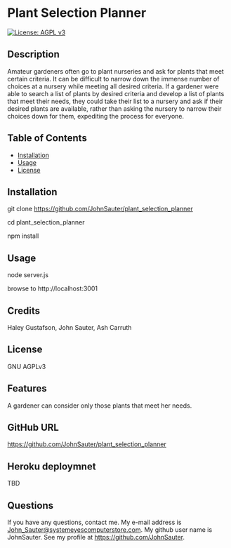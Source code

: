 # Plant Selection Planner
[![License: AGPL v3](https://img.shields.io/badge/License-AGPL_v3-blue.svg)](https://www.gnu.org/licenses/agpl-3.0)
## Description

Amateur gardeners often go to plant nurseries and ask for plants that meet certain criteria. It can be difficult to narrow down the immense number of choices at a nursery while meeting all desired criteria. If a gardener were able to search a list of plants by desired criteria and develop a list of plants that meet their needs, they could take their list to a nursery and ask if their desired plants are available, rather than asking the nursery to narrow their choices down for them, expediting the process for everyone.

## Table of Contents

- [Installation](#installation)
- [Usage](#usage)
- [License](#license)

## Installation

git clone https://github.com/JohnSauter/plant_selection_planner

cd plant_selection_planner

npm install

## Usage

node server.js

browse to http://localhost:3001

## Credits

Haley Gustafson, John Sauter, Ash Carruth

## License
GNU AGPLv3

## Features
A gardener can consider only those plants that meet her needs.

## GitHub URL

https://github.com/JohnSauter/plant_selection_planner

## Heroku deploymnet

TBD

## Questions

If you have any questions, contact me.
My e-mail address is John_Sauter@systemeyescomputerstore.com.
My github user name is JohnSauter.  See my profile at
https://github.com/JohnSauter.

